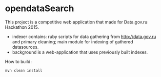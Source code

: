 # opendataSearch

This project is a competitive web application that made for Data.gov.ru Hackathon 2015.

* indexer contains: ruby scripts for data gathering from http://data.gov.ru and primary cleaning; main module for indexing of gathered datasources.
* background is a web-application that uses previously built indexes.


How to build:
```bash
mvn clean install
```
